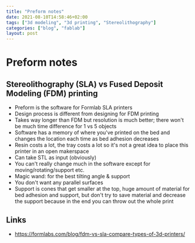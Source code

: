 ```yaml
---
title: "Preform notes"
date: 2021-08-10T14:58:46+02:00
tags: ["3d modeling", "3d printing", "Stereolithography"]
categories: ["blog", "fablab"]
layout: post
---
```


# Preform notes

## Stereolithography (SLA) vs Fused Deposit Modeling (FDM) printing
- Preform is the software for Formlab SLA printers
- Design process is different from designing for FDM printing
- Takes way longer than FDM but resolution is much better; there won't be much time difference for 1 vs 5 objects
- Software has a memory of where you've printed on the bed and changes the location each time as bed adhesion decreases
- Resin costs a lot, the tray costs a lot so it's not a great idea to place this printer in an open makerspace
- Can take STL as input (obviously)
- You can't really change much in the software except for moving/rotating/support etc.
- Magic wand: for the best tilting angle & support
- You don't want any parallel surfaces
- Support is cones that get smaller at the top, huge amount of material for bed adhesion and support, but don't try to save material and decrease the support because in the end you can throw out the whole print


## Links
- <https://formlabs.com/blog/fdm-vs-sla-compare-types-of-3d-printers/>